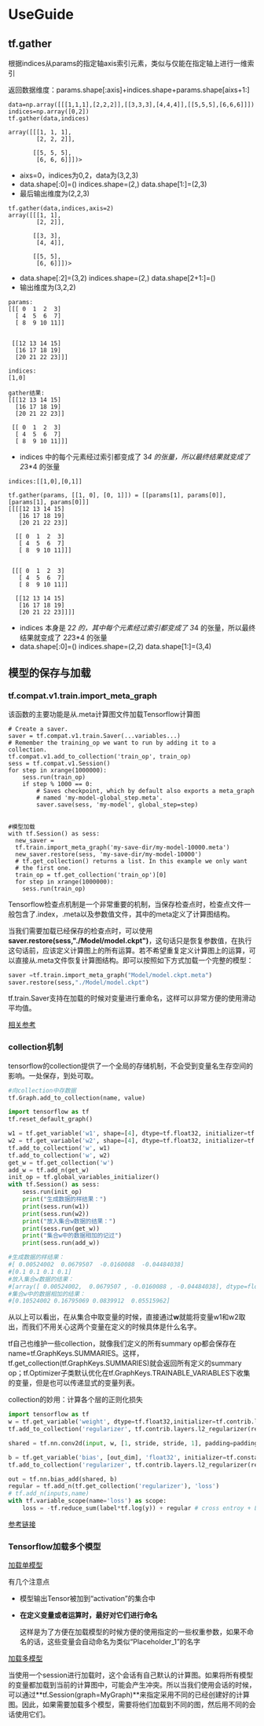 # UseGuide


## tf.gather

根据indices从params的指定轴axis索引元素，类似与仅能在指定轴上进行一维索引

返回数据维度：params.shape\[:axis\]+indices.shape+params.shape\[aixs+1:\]

```
data=np.array([[[1,1,1],[2,2,2]],[[3,3,3],[4,4,4]],[[5,5,5],[6,6,6]]])
indices=np.array([0,2])
tf.gather(data,indices)

array([[[1, 1, 1],
        [2, 2, 2]],

       [[5, 5, 5],
        [6, 6, 6]]])>
```

* aixs=0，indices为0,2，data为(3,2,3)
* data.shape\[:0\]=()  indices.shape=(2,)  data.shape\[1:\]=(2,3)
* 最后输出维度为(2,2,3)

```
tf.gather(data,indices,axis=2)
array([[[1, 1],
        [2, 2]],

       [[3, 3],
        [4, 4]],

       [[5, 5],
        [6, 6]]])>
```

* data.shape\[:2\]=(3,2)  indices.shape=(2,)  data.shape\[2+1:\]=()
* 输出维度为(3,2,2)

```
params:
[[[ 0  1  2  3]
  [ 4  5  6  7]
  [ 8  9 10 11]]


 [[12 13 14 15]
  [16 17 18 19]
  [20 21 22 23]]]
  
indices:
[1,0]

gather结果:
[[[12 13 14 15]
  [16 17 18 19]
  [20 21 22 23]]

 [[ 0  1  2  3]
  [ 4  5  6  7]
  [ 8  9 10 11]]]
```
* indices 中的每个元素经过索引都变成了 3*4 的张量，所以最终结果就变成了 2*3*4 的张量

```
indices:[[1,0],[0,1]]

tf.gather(params, [[1, 0], [0, 1]]) = [[params[1], params[0]], [params[1], params[0]]] 
[[[[12 13 14 15]
   [16 17 18 19]
   [20 21 22 23]]

  [[ 0  1  2  3]
   [ 4  5  6  7]
   [ 8  9 10 11]]]


 [[[ 0  1  2  3]
   [ 4  5  6  7]
   [ 8  9 10 11]]

  [[12 13 14 15]
   [16 17 18 19]
   [20 21 22 23]]]]

```
* indices 本身是 2*2 的，其中每个元素经过索引都变成了 3*4 的张量，所以最终结果就变成了 2*2*3*4 的张量
* data.shape\[:0\]=()  indices.shape=(2,2)  data.shape\[1:\]=(3,4)

## 模型的保存与加载

### tf.compat.v1.train.import_meta_graph

该函数的主要功能是从.meta计算图文件加载Tensorflow计算图

```
# Create a saver.
saver = tf.compat.v1.train.Saver(...variables...)
# Remember the training_op we want to run by adding it to a collection.
tf.compat.v1.add_to_collection('train_op', train_op)
sess = tf.compat.v1.Session()
for step in xrange(1000000):
    sess.run(train_op)
    if step % 1000 == 0:
        # Saves checkpoint, which by default also exports a meta_graph
        # named 'my-model-global_step.meta'.
        saver.save(sess, 'my-model', global_step=step)


#模型加载      
with tf.Session() as sess:
  new_saver =
  tf.train.import_meta_graph('my-save-dir/my-model-10000.meta')
  new_saver.restore(sess, 'my-save-dir/my-model-10000')
  # tf.get_collection() returns a list. In this example we only want
  # the first one.
  train_op = tf.get_collection('train_op')[0]
  for step in xrange(1000000):
    sess.run(train_op)
```
Tensorflow检查点机制是一个非常重要的机制，当保存检查点时，检查点文件一般包含了.index，.meta以及参数值文件，其中的meta定义了计算图结构。

当我们需要加载已经保存的检查点时，可以使用**saver.restore(sess,"./Model/model.ckpt")**，这句话只是恢复参数值，在执行这句话前，应该定义计算图上的所有运算。若不希望重复定义计算图上的运算，可以直接从.meta文件恢复计算图结构。即可以按照如下方式加载一个完整的模型：
```python
saver =tf.train.import_meta_graph("Model/model.ckpt.meta")
saver.restore(sess,"./Model/model.ckpt")
```

tf.train.Saver支持在加载的时候对变量进行重命名，这样可以非常方便的使用滑动平均值。

[相关参考](./trainSaver/test.py)

### collection机制

tensorflow的collection提供了一个全局的存储机制，不会受到变量名生存空间的影响。一处保存，到处可取。
```python
#向collection中存数据
tf.Graph.add_to_collection(name, value)

import tensorflow as tf
tf.reset_default_graph()

w1 = tf.get_variable('w1', shape=[4], dtype=tf.float32, initializer=tf.truncated_normal_initializer(stddev=0.1))
w2 = tf.get_variable('w2', shape=[4], dtype=tf.float32, initializer=tf.constant_initializer(0.1))
tf.add_to_collection('w', w1)
tf.add_to_collection('w', w2)
get_w = tf.get_collection('w')
add_w = tf.add_n(get_w)
init_op = tf.global_variables_initializer()
with tf.Session() as sess:
    sess.run(init_op)
    print("生成数据的样结果：")
    print(sess.run(w1))
    print(sess.run(w2))
    print("放入集合w数据的结果：")
    print(sess.run(get_w))
    print("集合w中的数据相加的记过")
    print(sess.run(add_w))

#生成数据的样结果：
#[ 0.00524002  0.0679507  -0.0160088  -0.04484038]
#[0.1 0.1 0.1 0.1]
#放入集合w数据的结果：
#[array([ 0.00524002,  0.0679507 , -0.0160088 , -0.04484038], dtype=float32), array([0.1, 0.1, 0.1, 0.1], dtype=float32)]
#集合w中的数据相加的结果：
#[0.10524002 0.16795069 0.0839912  0.05515962]

```
从以上可以看出，在从集合中取变量的时候，直接通过**w**就能将变量w1和w2取出，而我们不用关心这两个变量在定义的时候具体是什么名字。

tf自己也维护一些collection，就像我们定义的所有summary op都会保存在name=tf.GraphKeys.SUMMARIES。这样，tf.get_collection(tf.GraphKeys.SUMMARIES)就会返回所有定义的summary op；tf.Optimizer子类默认优化在tf.GraphKeys.TRAINABLE_VARIABLES下收集的变量，但是也可以传递显式的变量列表。

collection的妙用：计算各个层的正则化损失
```python
import tensorflow as tf
w = tf.get_variable('weight', dtype=tf.float32,initializer=tf.contrib.layers.xavier_initializer())
tf.add_to_collection('regularizer', tf.contrib.layers.l2_regularizer(regular_num=0.001)(w))

shared = tf.nn.conv2d(input, w, [1, stride, stride, 1], padding=padding)

b = tf.get_variable('bias', [out_dim], 'float32', initializer=tf.constant_initializer(0.))
tf.add_to_collection('regularizer', tf.contrib.layers.l2_regularizer(regular_num=0.001)(b))

out = tf.nn.bias_add(shared, b)
regular = tf.add_n(tf.get_collection('regularizer'), 'loss') 
# tf.add_n(inputs,name)
with tf.variable_scope(name='loss') as scope:
    loss = -tf.reduce_sum(label*tf.log(y)) + regular # cross entroy + L2-norm as the loss
```
[参考链接](https://www.cnblogs.com/wanghui-garcia/p/13384518.html)

### Tensorflow加载多个模型

[加载单模型](./LoadOneModel.py)

有几个注意点

- 模型输出Tensor被加到“activation”的集合中
- **在定义变量或者运算时，最好对它们进行命名**

    这样是为了方便在加载模型的时候方便的使用指定的一些权重参数，如果不命名的话，这些变量会自动命名为类似“Placeholder_1”的名字
    
[加载多模型](./LoadMultiModel.py)

当使用一个session进行加载时，这个会话有自己默认的计算图。如果将所有模型的变量都加载到当前的计算图中，可能会产生冲突。所以当我们使用会话的时候，可以通过**tf.Session(graph=MyGraph)**来指定采用不同的已经创建好的计算图。因此，如果需要加载多个模型，需要将他们加载到不同的图，然后用不同的会话使用它们。

